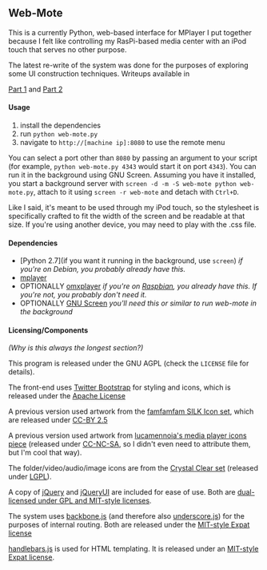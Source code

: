## Web-Mote

This is a currently Python, web-based interface for MPlayer I put together because I felt like controlling my RasPi-based media center with an iPod touch that serves no other purpose.

The latest re-write of the system was done for the purposes of exploring some UI construction techniques. Writeups available in

[Part 1](http://langnostic.blogspot.ca/2012/10/webmote-right-way.html) and [Part 2](http://langnostic.blogspot.ca/2012/10/webmote-right-way-part-2-or-controlling.html)

#### Usage

1. install the dependencies
2. run `python web-mote.py`
3. navigate to `http://[machine ip]:8080` to use the remote menu

You can select a port other than `8080` by passing an argument to your script (for example, `python web-mote.py 4343` would start it on port `4343`). You can run it in the background using GNU Screen. Assuming you have it installed, you start a background server with `screen -d -m -S web-mote python web-mote.py`, attach to it using `screen -r web-mote` and detach with `Ctrl+D`.

Like I said, it's meant to be used through my iPod touch, so the stylesheet is specifically crafted to fit the width of the screen and be readable at that size. If you're using another device, you may need to play with the .css file.

#### Dependencies

- [Python 2.7](if you want it running in the background, use `screen`) *if you're on Debian, you probably already have this.*
- [mplayer](http://www.mplayerhq.hu/design7/news.html)
- OPTIONALLY [omxplayer](https://github.com/huceke/omxplayer) *if you're on [Raspbian](http://www.raspbian.org/), you already have this. If you're not, you probably don't need it.*
- OPTIONALLY [GNU Screen](http://www.gnu.org/software/screen/) *you'll need this or similar to run web-mote in the background*

#### Licensing/Components
*(Why is this always the longest section?)*

This program is released under the GNU AGPL (check the `LICENSE` file for details).

The front-end uses [Twitter Bootstrap](https://github.com/twitter/bootstrap) for styling and icons, which is released under the [Apache License](https://github.com/twitter/bootstrap/blob/master/LICENSE)

A previous version used artwork from the [famfamfam SILK Icon set](http://www.famfamfam.com/lab/icons/silk/), which are released under [CC-BY 2.5](http://creativecommons.org/licenses/by/2.5/)

A previous version used artwork from [lucamennoia's media player icons piece](http://lucamennoia.deviantart.com/art/CustomMediaPlayer-icon-buttons-174712679) (released under [CC-NC-SA](http://creativecommons.org/licenses/by-nc-sa/3.0/), so I didn't even need to attribute them, but I'm cool that way).

The folder/video/audio/image icons are from the [Crystal Clear set](http://commons.wikimedia.org/wiki/Crystal_Clear) (released under [LGPL](http://www.gnu.org/licenses/lgpl.html)).

A copy of [jQuery](http://jquery.com/) and [jQueryUI](http://jqueryui.com/) are included for ease of use. Both are [dual-licensed under GPL and MIT-style licenses](http://jquery.org/license/).

The system uses [backbone.js](http://backbonejs.org/) (and therefore also [underscore.js](http://underscorejs.org/)) for the purposes of internal routing. Both are released under the [MIT-style Expat license](https://github.com/documentcloud/backbone/blob/master/LICENSE)

[handlebars.js](http://handlebarsjs.com/) is used for HTML templating. It is released under an [MIT-style Expat license](https://github.com/wycats/handlebars.js/blob/master/LICENSE).
